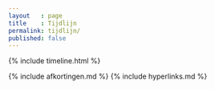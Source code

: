 ```yaml
---
layout   : page
title    : Tijdlijn
permalink: tijdlijn/
published: false
---
```


{% include timeline.html %}


{% include afkortingen.md %}
{% include hyperlinks.md %}